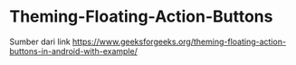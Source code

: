 # Theming-Floating-Action-Buttons
Sumber dari link https://www.geeksforgeeks.org/theming-floating-action-buttons-in-android-with-example/
